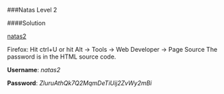 ###Natas Level 2 

####Solution

[natas2](http://natas2.natas.labs.overthewire.org)

Firefox: Hit ctrl+U or hit Alt -> Tools -> Web Developer -> Page Source
The password  is in the HTML source code.

**Username**: *natas2*

**Password**: *ZluruAthQk7Q2MqmDeTiUij2ZvWy2mBi*

